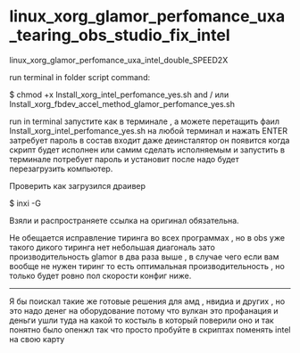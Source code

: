# linux_xorg_glamor_perfomance_uxa_tearing_obs_studio_fix_intel
linux_xorg_glamor_perfomance_uxa_intel_double_SPEED2X

run terminal in folder script command:

$ chmod +x Install_xorg_intel_perfomance_yes.sh and / или Install_xorg_fbdev_accel_method_glamor_perfomance_yes.sh

run in terminal запустите как в терминале , а можете перетащить фаил Install_xorg_intel_perfomance_yes.sh на любой терминал и нажать ENTER затребует пароль в состав входит даже деинсталятор он появится когда скрипт будет исполнен или самим сделать исполняемым и запустить в терминале потребует пароль и установит после надо будет перезагрузить компьютер.

Проверить как загрузился драивер

$ inxi -G

Взяли и распространяете ссылка на оригинал обязательна.

Не обещается исправление тиринга во всех программах , но в obs уже такого дикого тиринга нет небольшая диагональ зато производительность glamor в два раза выше , в случае чего если вам вообще не нужен тиринг то есть оптимальная производительность , но только будет ровно пол скорости конфиг ниже.
_______________________________________________________________________________________________________________________________

Я бы поискал такие же готовые решения для амд , нвидиа и других , но это надо денег на оборудование потому что вулкан это профанация и деньги ушли туда на какой то костыль в который поверили оно и так понятно было опенжл так что просто пробуйте в скриптах поменять intel на свою карту







